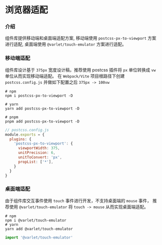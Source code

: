 # 浏览器适配

### 介绍
组件库提供移动端和桌面端适配方案,
移动端使用 `postcss-px-to-viewport` 方案进行适配,
桌面端使用 `@varlet/touch-emulator` 方案进行适配。

### 移动端适配
组件库设计基于 `375px` 宽度设计稿，推荐使用 postcss 插件将 `px` 单位转换成 `vw` 单位从而实现移动端适配。
在 `Webpack/Vite` 项目根路径下创建 `postcss.config.js` 并做如下配置之后 `375px -> 100vw`

```shell
# npm
npm i postcss-px-to-viewport -D

# yarn
yarn add postcss-px-to-viewport -D

# pnpm
pnpm add postcss-px-to-viewport -D
```

```js
// postcss.config.js
module.exports = {
  plugins: {
    'postcss-px-to-viewport': {
      viewportWidth: 375,
      unitPrecision: 6,
      unitToConvert: 'px',
      propList: ['*'],
    }
  }
}
```

### 桌面端适配
由于组件库交互事件使用 `touch` 事件进行开发，不支持桌面端的 `mouse` 事件，
推荐使用 `@varlet/touch-emulator` 将 `touch -> mouse` 从而实现桌面端适配。

```shell
# npm
npm i @varlet/touch-emulator
# yarn
yarn add @varlet/touch-emulator
```

```js
import '@varlet/touch-emulator'
```